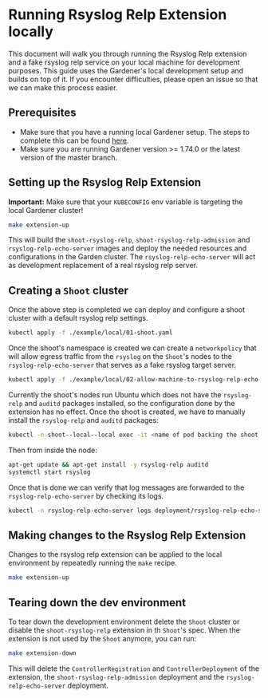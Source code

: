 # Running Rsyslog Relp Extension locally

This document will walk you through running the Rsyslog Relp extension and a fake rsyslog relp service on your local machine for development purposes. This guide uses the Gardener's local development setup and builds on top of it.
If you encounter difficulties, please open an issue so that we can make this process easier.

## Prerequisites

- Make sure that you have a running local Gardener setup. The steps to complete this can be found [here](https://github.com/gardener/gardener/blob/master/docs/deployment/getting_started_locally.md).
- Make sure you are running Gardener version >= 1.74.0 or the latest version of the master branch.

## Setting up the Rsyslog Relp Extension

**Important:** Make sure that your `KUBECONFIG` env variable is targeting the local Gardener cluster!

```bash
make extension-up
```

This will build the `shoot-rsyslog-relp`, `shoot-rsyslog-relp-admission` and `rsyslog-relp-echo-server` images and deploy the needed resources and configurations in the Garden cluster. The `rsyslog-relp-echo-server` will act as development replacement of a real rsyslog relp server.

## Creating a `Shoot` cluster

Once the above step is completed we can deploy and configure a shoot cluster with a default rsyslog relp settings.

```bash
kubectl apply -f ./example/local/01-shoot.yaml
```

Once the shoot's namespace is created we can create a `networkpolicy` that will allow egress traffic from the `rsyslog` on the `Shoot`'s nodes to the `rsyslog-relp-echo-server` that serves as a fake rsyslog target server.

```bash
kubectl apply -f ./example/local/02-allow-machine-to-rsyslog-relp-echo-server-netpol.yaml.yaml
```

Currently the shoot's nodes run Ubuntu which does not have the `rsyslog-relp` and `auditd` packages installed, so the configuration done by the extension has no effect.
Once the shoot is created, we have to manually install the `rsyslog-relp` and `auditd` packages:

```bash
kubectl -n shoot--local--local exec -it <name of pod backing the shoot node> -- bash
```

Then from inside the node:
```bash
apt-get update && apt-get install -y rsyslog-relp auditd
systemctl start rsyslog
```

Once that is done we can verify that log messages are forwarded to the `rsyslog-relp-echo-server` by checking its logs.

```bash
kubectl -n rsyslog-relp-echo-server logs deployment/rsyslog-relp-echo-server
```

## Making changes to the Rsyslog Relp Extension

Changes to the rsyslog relp extension can be applied to the local environment by repeatedly running the `make` recipe.

```bash
make extension-up
```

## Tearing down the dev environment

To tear down the development environment delete the `Shoot` cluster or disable the `shoot-rsyslog-relp` extension in th `Shoot`'s spec. When the extension is not used by the `Shoot` anymore, you can run:

```bash
make extension-down
```

This will delete the `ControllerRegistration` and `ControllerDeployment` of the extension, the `shoot-rsyslog-relp-admission` deployment and the `rsyslog-relp-echo-server` deployment.

